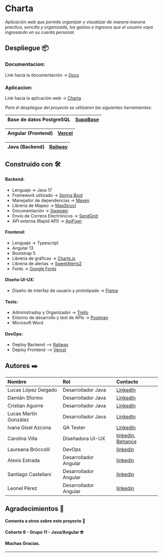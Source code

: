# Charta

_Aplicación web que permite organizar y visualizar de manera manera práctica, sencilla y organizada, los gastos e ingresos que el usuario vaya ingresando en su cuenta personal._


## Despliegue 📦

### Documentacion:

Link hacia la documentación -> [Docs](https://c8-11-m-javaangular-production.up.railway.app/swagger-ui/index.html#)

### Aplicacion:

Link hacia la aplicación web -> [Charta](https://thatischarta.vercel.app/landing)

_Para el despliegue del proyecto se utilizaron las siguientes herramientas:_

| Base de datos PostgreSQL | [SupaBase](https://supabase.com/) |
| ----------------- | ------------------------------ |

| Angular (Frontend) | [Vercel](https://vercel.com/) |
| ----------------- | ------------------------------ |

| Java (Backend)    | [Railway](https://railway.app/) |
| ----------------- | ------------------------------------- |

## Construido con 🛠️

#### Backend:

* Lenguaje -> Java 17
* Framework utilizado -> [Spring Boot](https://spring.io/) 
* Manejador de dependencias -> [Maven](https://maven.apache.org/) 
* Libreria de Mapeo -> [MapStruct](https://mapstruct.org/)
* Documentación -> [Swagger](https://swagger.io/docs/)
* Envío de Correos Electrónicos -> [SendGrid](https://sendgrid.com/)
* API externa (Rapid API) -> [ApiFixer](https://rapidapi.com/fixer/api/fixer-currency)

#### Frontend:

* Lenguaje -> Typescript
* Angular 13
* Bootstrap 5
* Libreria de gráficas -> [Charts.js](https://www.chartjs.org/)
* Libreria de alertas -> [SweetAlerts2](https://sweetalert2.github.io/)
* Fonts -> [Google Fonts](https://fonts.google.com/)

#### Diseño UI-UX:

* Diseño de interfaz de usuario y prototipado -> [Figma](https://www.figma.com/)

#### Tests:

* Administradoy y Organizador -> [Trello](https://trello.com/es)
* Entorno de desarrollo y test de APIs -> [Postman](https://www.postman.com/)
* Microsoft Word

#### DevOps:

* Deploy Backend -->  [Railway](https://railway.app/)  
* Deploy Frontend -->  [Vercel](https://vercel.com/)

## Autores ✒️

|   Nombre  |    Rol   |      Contacto      |
| :-------- | :------- | :------------------------- |
| Lucas López Delgado | Desarrollador Java | [LinkedIn](https://www.linkedin.com/in/lucas-l%C3%B3pez-delgado/) |
| Damián Sformo | Desarrollador Java | [LinkedIn](https://www.linkedin.com/in/dami%C3%A1n-sformo-219341120/) |
| Cristian Aguirre | Desarrollador Java | [LinkedIn]() |
| Lucas Martín González | Desarrollador Java | [LinkedIn](https://www.linkedin.com/in/lucasmartingonzalez/) |
| Ivana Gisel Azcona | QA Tester | [LinkedIn](https://www.linkedin.com/in/ivana-gisel-azcona-67a331229) |
| Carolina Villa | Diseñadora UI-UX | [linkedin](https://www.linkedin.com/in/carolina--villa), [Behance](https://www.behance.net/carolinavilla2?tracking_source=search_users%7CCarolina%20villa) |
| Laureana Bróccolli | DevOps | [linkedin](https://www.linkedin.com/in/laureana-broccolli-828460187/) |
| Alexis Estrada | Desarrollador Angular | [linkedin]() |
| Santiago Castellani | Desarrollador Angular | [linkedin](https://www.linkedin.com/in/santiagocastellani/) |
| Leonel Pérez | Desarrollador Angular | [linkedin](https://www.linkedin.com/in/leonelpb/) |

## Agradecimientos 🎁

#### Comenta a otros sobre este proyecto 📢 
#### Cohorte 8 - Grupo 11 - Java/Angular 🤓
#### Muchas Gracias.

---
